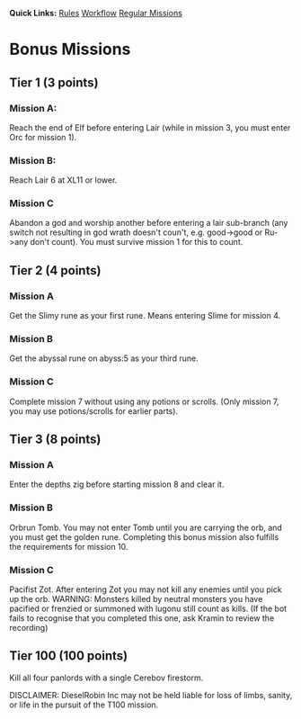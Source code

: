 **Quick Links:** [Rules](./rules) [Workflow](./workflow) [Regular Missions](./missions)

# Bonus Missions

## Tier 1 (3 points)

### Mission A:

Reach the end of Elf before entering Lair (while in mission 3, you must enter Orc for mission 1).

### Mission B:

Reach Lair 6 at XL11 or lower.

### Mission C

Abandon a god and worship another before entering a lair sub-branch (any switch not resulting in god wrath doesn't coun't, e.g. good->good or Ru->any don't count).
You must survive mission 1 for this to count.

## Tier 2 (4 points)

### Mission A

Get the Slimy rune as your first rune. Means entering Slime for mission 4.

### Mission B

Get the abyssal rune on abyss:5 as your third rune.

### Mission C

Complete mission 7 without using any potions or scrolls. (Only mission 7, you may use potions/scrolls for earlier parts).

## Tier 3 (8 points)

### Mission A

Enter the depths zig before starting mission 8 and clear it.

### Mission B

Orbrun Tomb. You may not enter Tomb until you are carrying the orb, and you
must get the golden rune. Completing this bonus mission also fulfills the
requirements for mission 10.

### Mission C

Pacifist Zot. After entering Zot you may not kill any enemies until you pick up the orb.
WARNING: Monsters killed by neutral monsters you have pacified or frenzied or summoned with lugonu still count as kills.
(If the bot fails to recognise that you completed this one, ask Kramin to review the recording)

## Tier 100 (100 points)

Kill all four panlords with a single Cerebov firestorm.

DISCLAIMER: DieselRobin Inc may not be held liable for loss of limbs, sanity, or life in the pursuit of the T100 mission.
